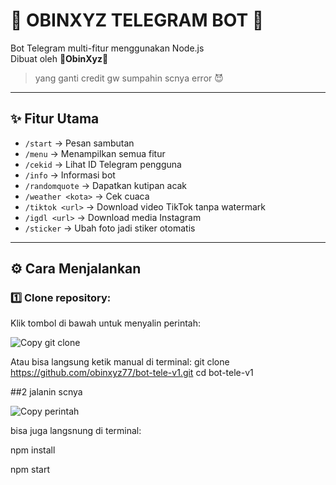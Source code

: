 # 🌸 OBINXYZ TELEGRAM BOT 🌸

Bot Telegram multi-fitur menggunakan Node.js  
Dibuat oleh **🌸ObinXyz🌸**  
> yang ganti credit gw sumpahin scnya error 😈

---

## ✨ Fitur Utama
- `/start` → Pesan sambutan  
- `/menu` → Menampilkan semua fitur  
- `/cekid` → Lihat ID Telegram pengguna  
- `/info` → Informasi bot  
- `/randomquote` → Dapatkan kutipan acak  
- `/weather <kota>` → Cek cuaca  
- `/tiktok <url>` → Download video TikTok tanpa watermark  
- `/igdl <url>` → Download media Instagram  
- `/sticker` → Ubah foto jadi stiker otomatis  

---

## ⚙️ Cara Menjalankan

### 1️⃣ Clone repository:

Klik tombol di bawah untuk menyalin perintah:

<a href="#" onclick="navigator.clipboard.writeText('git clone https://github.com/obinxyz77/bot-tele-v1.git'); alert('✅ Perintah git clone berhasil disalin!');" style="text-decoration:none;">
  <img src="https://img.shields.io/badge/%F0%9F%93%83%20Salin%20Git%20Clone-blue?style=for-the-badge" alt="Copy git clone">
</a>

Atau bisa langsung ketik manual di terminal:
git clone https://github.com/obinxyz77/bot-tele-v1.git
cd bot-tele-v1

 ##2 jalanin scnya
 
 <a href="#" onclick="navigator.clipboard.writeText('npm start'); alert('✅ berhasil disalin!');" style="text-decoration:none;">
  <img src="https://img.shields.io/badge/%F0%9F%93%83%20Salin%20perintah-blue?style=for-the-badge" alt="Copy perintah">
</a>

 bisa juga langsnung di terminal:
 
 npm install
 
 npm start
